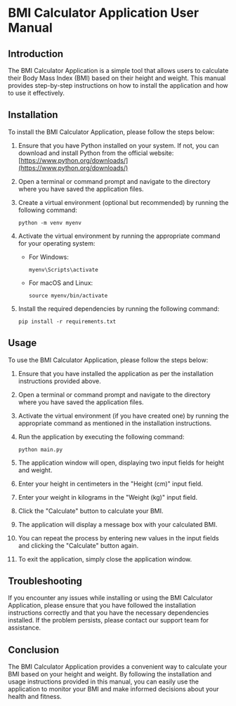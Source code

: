 # BMI Calculator Application User Manual

## Introduction
The BMI Calculator Application is a simple tool that allows users to calculate their Body Mass Index (BMI) based on their height and weight. This manual provides step-by-step instructions on how to install the application and how to use it effectively.

## Installation
To install the BMI Calculator Application, please follow the steps below:

1. Ensure that you have Python installed on your system. If not, you can download and install Python from the official website: [https://www.python.org/downloads/](https://www.python.org/downloads/)

2. Open a terminal or command prompt and navigate to the directory where you have saved the application files.

3. Create a virtual environment (optional but recommended) by running the following command:
   ```
   python -m venv myenv
   ```

4. Activate the virtual environment by running the appropriate command for your operating system:
   - For Windows:
     ```
     myenv\Scripts\activate
     ```
   - For macOS and Linux:
     ```
     source myenv/bin/activate
     ```

5. Install the required dependencies by running the following command:
   ```
   pip install -r requirements.txt
   ```

## Usage
To use the BMI Calculator Application, please follow the steps below:

1. Ensure that you have installed the application as per the installation instructions provided above.

2. Open a terminal or command prompt and navigate to the directory where you have saved the application files.

3. Activate the virtual environment (if you have created one) by running the appropriate command as mentioned in the installation instructions.

4. Run the application by executing the following command:
   ```
   python main.py
   ```

5. The application window will open, displaying two input fields for height and weight.

6. Enter your height in centimeters in the "Height (cm)" input field.

7. Enter your weight in kilograms in the "Weight (kg)" input field.

8. Click the "Calculate" button to calculate your BMI.

9. The application will display a message box with your calculated BMI.

10. You can repeat the process by entering new values in the input fields and clicking the "Calculate" button again.

11. To exit the application, simply close the application window.

## Troubleshooting
If you encounter any issues while installing or using the BMI Calculator Application, please ensure that you have followed the installation instructions correctly and that you have the necessary dependencies installed. If the problem persists, please contact our support team for assistance.

## Conclusion
The BMI Calculator Application provides a convenient way to calculate your BMI based on your height and weight. By following the installation and usage instructions provided in this manual, you can easily use the application to monitor your BMI and make informed decisions about your health and fitness.
